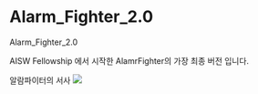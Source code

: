 # Alarm_Fighter_2.0
Alarm_Fighter_2.0

AISW Fellowship 에서 시작한 AlamrFighter의 가장 최종 버전 입니다.

알람파이터의 서사
<img src="https://github.com/l3umblee/Pictures/assets/99014066/6481521e-db02-476e-92f5-adde3acbee6e
">
